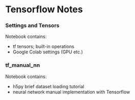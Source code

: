 # Tensorflow Notes

### Settings and Tensors
Notebook contains:
* tf tensors; built-in operations 
* Google Colab settings (GPU etc.)

### tf_manual_nn
Notebook contains:
* h5py brief dataset loading tutorial 
* neural network manual implementation with Tensorflow
